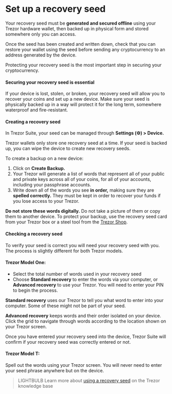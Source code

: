# Set up a recovery seed

Your recovery seed must be **generated and secured offline** using your Trezor hardware wallet, then backed up in physical form and stored somewhere only you can access.

Once the seed has been created and written down, check that you can restore your wallet using the seed before sending any cryptocurrency to an address generated by the device.

Protecting your recovery seed is the most important step in securing your cryptocurrency.

#### Securing your recovery seed is essential

If your device is lost, stolen, or broken, your recovery seed will allow you to recover your coins and set up a new device. Make sure your seed is physically backed up in a way will protect it for the long term, somewhere waterproof and fire-resistant.

#### Creating a recovery seed

In Trezor Suite, your seed can be managed through **Settings (⚙️) > Device.**

Trezor wallets only store one recovery seed at a time. If your seed is backed up, you can wipe the device to create new recovery seeds.

To create a backup on a new device:

1. Click on **Create Backup.**
2. Your Trezor will generate a list of words that represent all of your public and private keys across all of your coins, for all of your accounts, including your passphrase accounts.
3. Write down all of the words you see **in order,** making sure they are **spelled correctly.** They must be kept in order to recover your funds if you lose access to your Trezor.

**Do not store these words digitally.** Do not take a picture of them or copy them to another device. To protect your backup, use the recovery seed card from your Trezor box or a steel tool from the [Trezor Shop](https://trezor.io/accessories).

#### Checking a recovery seed

To verify your seed is correct you will need your recovery seed with you. The process is slightly different for both Trezor models.

#### Trezor Model One:

* Select the total number of words used in your recovery seed
* Choose **Standard recovery** to enter the words via your computer, or **Advanced recovery** to use your Trezor. You will need to enter your PIN to begin the process.

**Standard recovery** uses our Trezor to tell you what word to enter into your computer. Some of these might not be part of your seed.

**Advanced recovery** keeps words and their order isolated on your device. Click the grid to navigate through words according to the location shown on your Trezor screen.

Once you have entered your recovery seed into the device, Trezor Suite will confirm if your recovery seed was correctly entered or not.

#### Trezor Model T:

Spell out the words using your Trezor screen. You will never need to enter your seed phrase anywhere but on the device.

> LIGHTBULB Learn more about [using a recovery seed](https://trezor.io/learn/a/how-to-use-a-recovery-seed) on the Trezor knowledge base
